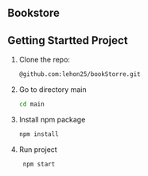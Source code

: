 ## Bookstore

## Getting Startted Project

1. Clone the repo:

   ```sh
   @github.com:lehon25/bookStorre.git
   ```

2. Go to directory main

   ```sh
   cd main
   ```

3. Install npm package

   ```sh
   npm install
   ```

4. Run project

   ```sh
    npm start
   ```
